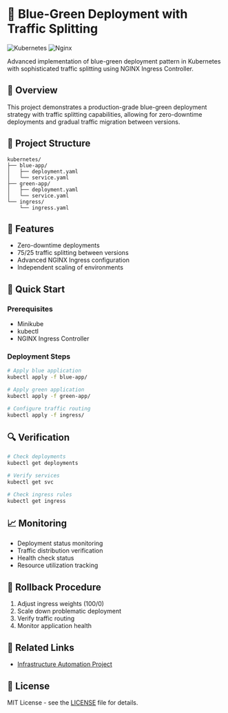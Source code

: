 # 🔄 Blue-Green Deployment with Traffic Splitting
![Kubernetes](https://img.shields.io/badge/kubernetes-%23326ce5.svg?style=for-the-badge&logo=kubernetes&logoColor=white)
![Nginx](https://img.shields.io/badge/nginx-%23009639.svg?style=for-the-badge&logo=nginx&logoColor=white)

Advanced implementation of blue-green deployment pattern in Kubernetes with sophisticated traffic splitting using NGINX Ingress Controller.

## 🎯 Overview
This project demonstrates a production-grade blue-green deployment strategy with traffic splitting capabilities, allowing for zero-downtime deployments and gradual traffic migration between versions.

## 📂 Project Structure
```
kubernetes/
├── blue-app/
│   ├── deployment.yaml
│   └── service.yaml
├── green-app/
│   ├── deployment.yaml
│   └── service.yaml
└── ingress/
    └── ingress.yaml
```

## 🌟 Features
- Zero-downtime deployments
- 75/25 traffic splitting between versions
- Advanced NGINX Ingress configuration
- Independent scaling of environments

## 🚀 Quick Start

### Prerequisites
- Minikube
- kubectl
- NGINX Ingress Controller

### Deployment Steps
```bash
# Apply blue application
kubectl apply -f blue-app/

# Apply green application
kubectl apply -f green-app/

# Configure traffic routing
kubectl apply -f ingress/
```

## 🔍 Verification
```bash
# Check deployments
kubectl get deployments

# Verify services
kubectl get svc

# Check ingress rules
kubectl get ingress
```

## 📈 Monitoring
- Deployment status monitoring
- Traffic distribution verification
- Health check status
- Resource utilization tracking

## 🔄 Rollback Procedure
1. Adjust ingress weights (100/0)
2. Scale down problematic deployment
3. Verify traffic routing
4. Monitor application health

## 🔗 Related Links
- [Infrastructure Automation Project](../terraform/README.md)

## 📝 License
MIT License - see the [LICENSE](../LICENSE) file for details.
